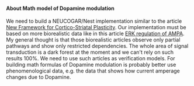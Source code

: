 #### About Math model of Dopamine modulation

We need to build a NEUCOGAR/Nest implementation similar to the article [New Framework for Cortico-Striatal Plasticity](https://doi.org/10.1371/journal.pbio.1002099). Our implementation must be based on more biorealistic data like in this article [ERK regulation of AMPA](http://www.pnas.org/content/110/38/15437.abstract).
My general thought is that those biorealistic articles observe only partial pathways and show only restricted dependencies. The whole area of signal transduction is a dark forest at the moment and we can't rely on such results 100%. We need to use such articles as verification models. For building math formulas of Dopamine modulation is probably better use phenomenological data, e.g. the data that shows how current amperage changes due to Dopamine.
